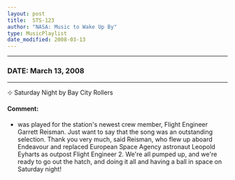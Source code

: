 ```yaml
---
layout: post
title:  STS-123
author: "NASA: Music to Wake Up By"
type: MusicPlaylist
date_modified: 2008-03-13
---
```


----
### DATE: March 13, 2008
----
⊹ Saturday Night by Bay City Rollers

#### Comment:
* was played for the station's newest crew member, Flight Engineer Garrett Reisman. Just want to say that the song was an outstanding selection. Thank you very much, said Reisman, who flew up aboard Endeavour and replaced European Space Agency astronaut Leopold Eyharts as outpost Flight Engineer 2. We're all pumped up, and we're ready to go out the hatch, and doing it all and having a ball in space on Saturday night!
